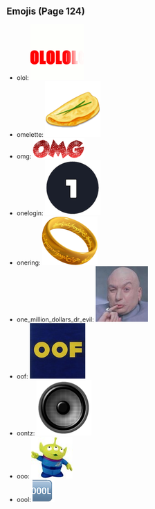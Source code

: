
## Emojis (Page 124)

* olol: ![olol](output/olol.gif)
* omelette: ![omelette](output/omelette.png)
* omg: ![omg](output/omg.gif)
* onelogin: ![onelogin](output/onelogin.png)
* onering: ![onering](output/onering.png)
* one_million_dollars_dr_evil: ![one_million_dollars_dr_evil](output/one_million_dollars_dr_evil.jpg)
* oof: ![oof](output/oof.jpg)
* oontz: ![oontz](output/oontz.gif)
* ooo: ![ooo](output/ooo.jpg)
* oool: ![oool](output/oool.png)
